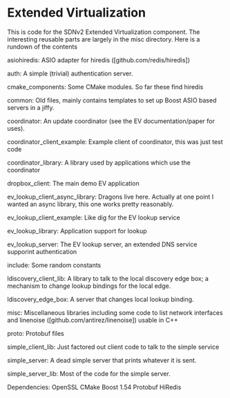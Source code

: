 Extended Virtualization
=======================

This is code for the SDNv2 Extended Virtualization component. The interesting reusable parts
are largely in the misc directory. Here is a rundown of the contents

asiohiredis: ASIO adapter for hiredis ([github.com/redis/hiredis])

auth: A simple (trivial) authentication server.

cmake\_components: Some CMake modules. So far these find hiredis

common: Old files, mainly contains templates to set up Boost ASIO based servers in a jiffy.

coordinator: An update coordinator (see the EV documentation/paper for uses).

coordinator\_client\_example: Example client of coordinator, this was just test code

coordinator\_library: A library used by applications which use the coordinator

dropbox\_client: The main demo EV application

ev\_lookup\_client\_async\_library: Dragons live here. Actually at one point I wanted an async library, this one works pretty reasonably.

ev\_lookup\_client\_example: Like dig for the EV lookup service

ev\_lookup\_library: Application support for lookup

ev\_lookup\_server: The EV lookup server, an extended DNS service supporint authentication

include: Some random constants

ldiscovery\_client\_lib: A library to talk to the local discovery edge box; a mechanism to change lookup bindings for the local edge.

ldiscovery\_edge\_box: A server that changes local lookup binding.

misc: Miscellaneous libraries including some code to list network interfaces and linenoise ([github.com/antirez/linenoise]) usable in C++

proto: Protobuf files

simple\_client\_lib: Just factored out client code to talk to the simple service

simple\_server: A dead simple server that prints whatever it is sent.

simple\_server\_lib: Most of the code for the simple server.

Dependencies:
    OpenSSL
    CMake
    Boost 1.54
    Protobuf
    HiRedis

